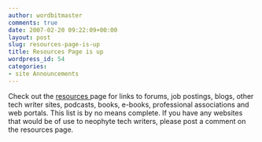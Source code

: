 ```yaml
---
author: wordbitmaster
comments: true
date: 2007-02-20 09:22:09+00:00
layout: post
slug: resources-page-is-up
title: Resources Page is up
wordpress_id: 54
categories:
- site Announcements
---
```


Check out the [resources ](http://wordbit.freehostia.com/resources-for-technical-writers/)page for links to forums, job postings, blogs, other tech writer sites, podcasts, books, e-books, professional associations and web portals. This list is by no means complete. If you have any websites that would be of use to neophyte tech writers, please post a comment on the resources page.
